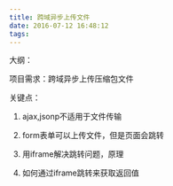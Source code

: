 ```yaml
---
title: 跨域异步上传文件
date: 2016-07-12 16:48:12
tags:
---
```

大纲：

项目需求：跨域异步上传压缩包文件

关键点：

1. ajax,jsonp不适用于文件传输

2. form表单可以上传文件，但是页面会跳转

3. 用iframe解决跳转问题，原理

4. 如何通过iframe跳转来获取返回值

<!--more-->